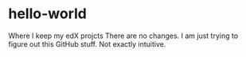 # hello-world
Where I keep my edX projcts
There are no changes. I am just trying to figure out this GitHub stuff. Not exactly intuitive.
